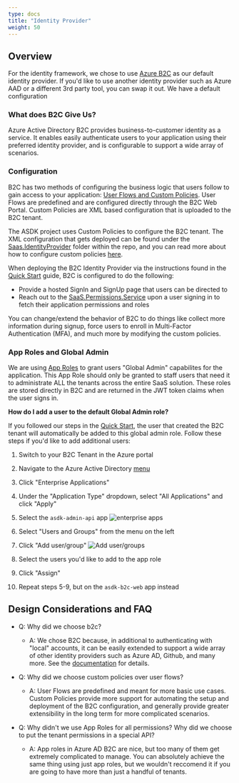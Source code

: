 ```yaml
---
type: docs
title: "Identity Provider"
weight: 50
---
```

## Overview

For the identity framework, we chose to use  [Azure B2C](https://docs.microsoft.com/en-us/azure/active-directory-b2c/overview) as our default identity provider. If you'd like to use another identity provider such as Azure AAD or a different 3rd party tool, you can swap it out. We have a default configuration 

### What does B2C Give Us?

Azure Active Directory B2C provides business-to-customer identity as a service. It enables easily authenticate users to your application using their preferred identity provider, and is configurable to support a wide array of scenarios.

### Configuration

B2C has two methods of configuring the business logic that users follow to gain access to your application: [User Flows and Custom Policies](https://docs.microsoft.com/en-us/azure/active-directory-b2c/user-flow-overview). User Flows are predefined and are configured directly through the B2C Web Portal. Custom Policies are XML based configuration that is uploaded to the B2C tenant.

The ASDK project uses Custom Policies to configure the B2C tenant. The XML configuration that gets deployed can be found under the [Saas.IdentityProvider](https://github.com/Azure/azure-saas/tree/main/src/Saas.Identity/Saas.IdentityProvider) folder within the repo, and you can read more about how to configure custom policies [here](https://docs.microsoft.com/en-us/azure/active-directory-b2c/user-flow-overview).

When deploying the B2C Identity Provider via the instructions found in the [Quick Start](../../quick-start) guide, B2C is configured to do the following:

- Provide a hosted SignIn and SignUp page that users can be directed to
- Reach out to the [SaaS.Permissions.Service](../permissions-service) upon a user signing in to fetch their application permissions and roles

You can change/extend the behavior of B2C to do things like collect more information during signup, force users to enroll in Multi-Factor Authentication (MFA), and much more by modifying the custom policies.

### App Roles and Global Admin

We are using [App Roles](https://docs.microsoft.com/en-us/azure/active-directory/develop/howto-add-app-roles-in-azure-ad-apps) to grant users "Global Admin" capabilites for the application. This App Role should only be granted to staff users that need it to administrate ALL the tenants across the entire SaaS solution. These roles are stored directly in B2C and are returned in the JWT token claims when the user signs in.

**How do I add a user to the default Global Admin role?**

If you followed our steps in the [Quick Start](../../quick-start), the user that created the B2C tenant will automatically be added to this global admin role. Follow these steps if you'd like to add additional users:

1. Switch to your B2C Tenant in the Azure portal

2. Navigate to the Azure Active Directory [menu](https://portal.azure.com/#blade/Microsoft_AAD_IAM/ActiveDirectoryMenuBlade/Overview)

3. Click "Enterprise Applications"

4. Under the "Application Type" dropdown, select "All Applications" and click "Apply"

5. Select the `asdk-admin-api` app ![enterprise apps](/azure-saas/images/aad-enterprise-apps.png)

6. Select "Users and Groups" from the menu on the left

7. Click "Add user/group" ![Add user/groups](/azure-saas/images/aad-enterprise-apps-users-groups.png)

8. Select the users you'd like to add to the app role

9. Click "Assign"

10. Repeat steps  5-9, but on the `asdk-b2c-web` app instead

## Design Considerations and FAQ

- Q: Why did we choose b2c?
  - A: We chose B2C because, in additional to authenticating with "local" accounts, it can be easily extended to support a wide array of other identity providers such as Azure AD, Github, and many more. See the [documentation](https://docs.microsoft.com/en-us/azure/active-directory-b2c/add-identity-provider) for details.

- Q: Why did we choose custom policies over user flows?
  - A: User Flows are predefined and meant for more basic use cases. Custom Policies provide more support for automating the setup and deployment of the B2C configuration, and generally provide greater extensibility in the long term for more complicated scenarios.

- Q: Why didn't we use App Roles for all permissions? Why did we choose to put the tenant permissions in a special API?
  - A: App roles in Azure AD B2C are nice, but too many of them get extremely complicated to manage. You can absolutely achieve the same thing using just app roles, but we wouldn't reccomend it if you are going to have more than just a handful of tenants. 

